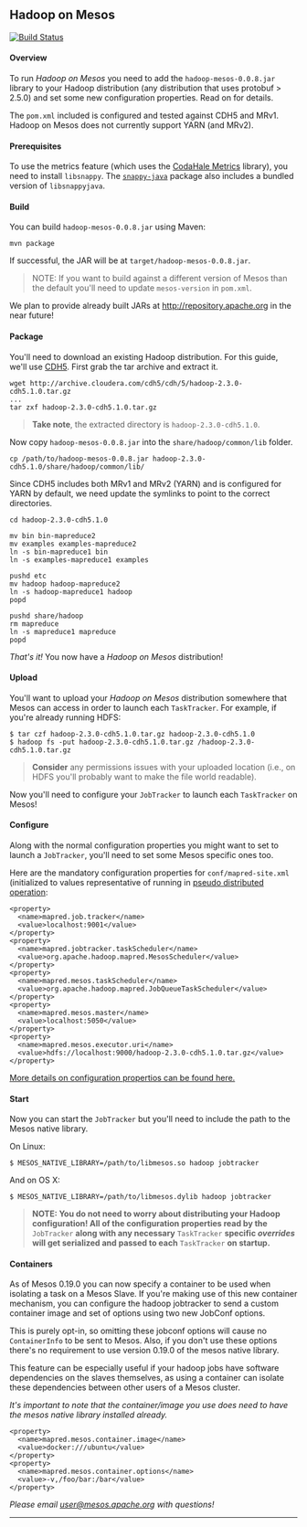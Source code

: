 Hadoop on Mesos
---------------

[![Build Status](https://travis-ci.org/mesos/hadoop.svg?branch=master)](https://travis-ci.org/mesos/hadoop)

#### Overview ####

To run _Hadoop on Mesos_ you need to add the `hadoop-mesos-0.0.8.jar`
library to your Hadoop distribution (any distribution that uses protobuf > 2.5.0)
and set some new configuration properties. Read on for details.

The `pom.xml` included is configured and tested against CDH5 and MRv1. Hadoop on
Mesos does not currently support YARN (and MRv2).

#### Prerequisites ####

To use the metrics feature (which uses the [CodaHale Metrics][CodaHale Metrics] library), you need to
install `libsnappy`.  The [`snappy-java`][snappy-java] package also includes a bundled version of
`libsnappyjava`.

[CodaHale Metrics]: http://metrics.codahale.com/
[snappy-java]: https://github.com/xerial/snappy-java

#### Build ####

You can build `hadoop-mesos-0.0.8.jar` using Maven:

```shell
mvn package
```

If successful, the JAR will be at `target/hadoop-mesos-0.0.8.jar`.

> NOTE: If you want to build against a different version of Mesos than
> the default you'll need to update `mesos-version` in `pom.xml`.

We plan to provide already built JARs at http://repository.apache.org
in the near future!

#### Package ####

You'll need to download an existing Hadoop distribution. For this
guide, we'll use [CDH5][CDH5.1.0]. First grab the tar archive and
extract it.

```shell
wget http://archive.cloudera.com/cdh5/cdh/5/hadoop-2.3.0-cdh5.1.0.tar.gz
...
tar zxf hadoop-2.3.0-cdh5.1.0.tar.gz
```

> **Take note**, the extracted directory is `hadoop-2.3.0-cdh5.1.0`.

Now copy `hadoop-mesos-0.0.8.jar` into the `share/hadoop/common/lib` folder.

```shell
cp /path/to/hadoop-mesos-0.0.8.jar hadoop-2.3.0-cdh5.1.0/share/hadoop/common/lib/
```

Since CDH5 includes both MRv1 and MRv2 (YARN) and is configured for YARN by
default, we need update the symlinks to point to the correct directories.

```shell
cd hadoop-2.3.0-cdh5.1.0

mv bin bin-mapreduce2
mv examples examples-mapreduce2 
ln -s bin-mapreduce1 bin
ln -s examples-mapreduce1 examples

pushd etc
mv hadoop hadoop-mapreduce2
ln -s hadoop-mapreduce1 hadoop
popd

pushd share/hadoop
rm mapreduce
ln -s mapreduce1 mapreduce
popd
```

_That's it!_ You now have a _Hadoop on Mesos_ distribution!

[CDH5.1.0]: http://www.cloudera.com/content/support/en/documentation/cdh5-documentation/cdh5-documentation-v5-latest.html

#### Upload ####

You'll want to upload your _Hadoop on Mesos_ distribution somewhere
that Mesos can access in order to launch each `TaskTracker`. For
example, if you're already running HDFS:

```
$ tar czf hadoop-2.3.0-cdh5.1.0.tar.gz hadoop-2.3.0-cdh5.1.0
$ hadoop fs -put hadoop-2.3.0-cdh5.1.0.tar.gz /hadoop-2.3.0-cdh5.1.0.tar.gz
```

> **Consider** any permissions issues with your uploaded location
> (i.e., on HDFS you'll probably want to make the file world
> readable).

Now you'll need to configure your `JobTracker` to launch each
`TaskTracker` on Mesos!

#### Configure ####

Along with the normal configuration properties you might want to set
to launch a `JobTracker`, you'll need to set some Mesos specific ones
too.

Here are the mandatory configuration properties for
`conf/mapred-site.xml` (initialized to values representative of
running in [pseudo distributed
operation](http://hadoop.apache.org/docs/stable/single_node_setup.html#PseudoDistributed):

```
<property>
  <name>mapred.job.tracker</name>
  <value>localhost:9001</value>
</property>
<property>
  <name>mapred.jobtracker.taskScheduler</name>
  <value>org.apache.hadoop.mapred.MesosScheduler</value>
</property>
<property>
  <name>mapred.mesos.taskScheduler</name>
  <value>org.apache.hadoop.mapred.JobQueueTaskScheduler</value>
</property>
<property>
  <name>mapred.mesos.master</name>
  <value>localhost:5050</value>
</property>
<property>
  <name>mapred.mesos.executor.uri</name>
  <value>hdfs://localhost:9000/hadoop-2.3.0-cdh5.1.0.tar.gz</value>
</property>
```

[More details on configuration propertios can be found here.](configuration.md)

#### Start ####

Now you can start the `JobTracker` but you'll need to include the path
to the Mesos native library.

On Linux:

```
$ MESOS_NATIVE_LIBRARY=/path/to/libmesos.so hadoop jobtracker
```

And on OS X:

```
$ MESOS_NATIVE_LIBRARY=/path/to/libmesos.dylib hadoop jobtracker
```

> **NOTE: You do not need to worry about distributing your Hadoop
> configuration! All of the configuration properties read by the**
> `JobTracker` **along with any necessary** `TaskTracker` **specific
> _overrides_ will get serialized and passed to each** `TaskTracker`
> **on startup.**

#### Containers ####

As of Mesos 0.19.0 you can now specify a container to be used when isolating a task on a Mesos Slave. If you're making use of this new container mechanism, you can configure the hadoop jobtracker to send a custom container image and set of options using two new JobConf options.

This is purely opt-in, so omitting these jobconf options will cause no `ContainerInfo` to be sent to Mesos. Also, if you don't use these options there's no requirement to use version 0.19.0 of the mesos native library.

This feature can be especially useful if your hadoop jobs have software dependencies on the slaves themselves, as using a container can isolate these dependencies between other users of a Mesos cluster.

*It's important to note that the container/image you use does need to have the mesos native library installed already.*

```
<property>
  <name>mapred.mesos.container.image</name>
  <value>docker:///ubuntu</value>
</property>
<property>
  <name>mapred.mesos.container.options</name>
  <value>-v,/foo/bar:/bar</value>
</property>
```

_Please email user@mesos.apache.org with questions!_


----------
